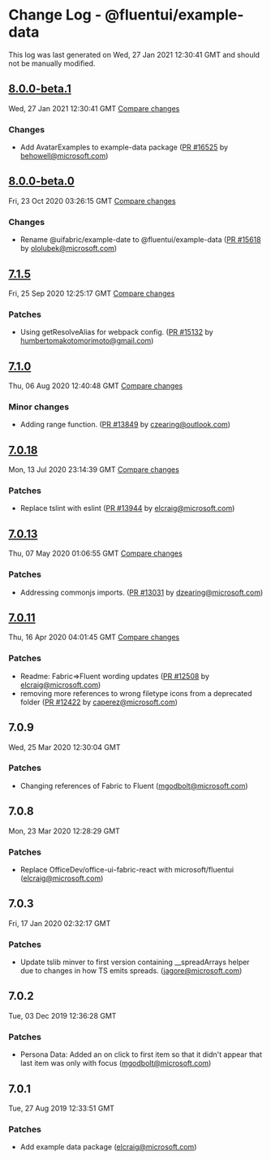 # Change Log - @fluentui/example-data

This log was last generated on Wed, 27 Jan 2021 12:30:41 GMT and should not be manually modified.

<!-- Start content -->

## [8.0.0-beta.1](https://github.com/microsoft/fluentui/tree/@fluentui/example-data_v8.0.0-beta.1)

Wed, 27 Jan 2021 12:30:41 GMT 
[Compare changes](https://github.com/microsoft/fluentui/compare/@fluentui/example-data_v8.0.0-beta.0..@fluentui/example-data_v8.0.0-beta.1)

### Changes

- Add AvatarExamples to example-data package ([PR #16525](https://github.com/microsoft/fluentui/pull/16525) by behowell@microsoft.com)

## [8.0.0-beta.0](https://github.com/microsoft/fluentui/tree/@fluentui/example-data_v8.0.0-beta.0)

Fri, 23 Oct 2020 03:26:15 GMT 
[Compare changes](https://github.com/microsoft/fluentui/compare/@uifabric/example-data_v7.1.5..@fluentui/example-data_v8.0.0-beta.0)

### Changes

- Rename @uifabric/example-date to @fluentui/example-data ([PR #15618](https://github.com/microsoft/fluentui/pull/15618) by ololubek@microsoft.com)

## [7.1.5](https://github.com/microsoft/fluentui/tree/@uifabric/example-data_v7.1.5)

Fri, 25 Sep 2020 12:25:17 GMT 
[Compare changes](https://github.com/microsoft/fluentui/compare/@uifabric/example-data_v7.1.4..@uifabric/example-data_v7.1.5)

### Patches

- Using getResolveAlias for webpack config. ([PR #15132](https://github.com/microsoft/fluentui/pull/15132) by humbertomakotomorimoto@gmail.com)

## [7.1.0](https://github.com/microsoft/fluentui/tree/@uifabric/example-data_v7.1.0)

Thu, 06 Aug 2020 12:40:48 GMT 
[Compare changes](https://github.com/microsoft/fluentui/compare/@uifabric/example-data_v7.0.18..@uifabric/example-data_v7.1.0)

### Minor changes

- Adding range function. ([PR #13849](https://github.com/microsoft/fluentui/pull/13849) by czearing@outlook.com)

## [7.0.18](https://github.com/microsoft/fluentui/tree/@uifabric/example-data_v7.0.18)

Mon, 13 Jul 2020 23:14:39 GMT 
[Compare changes](https://github.com/microsoft/fluentui/compare/@uifabric/example-data_v7.0.17..@uifabric/example-data_v7.0.18)

### Patches

- Replace tslint with eslint ([PR #13944](https://github.com/microsoft/fluentui/pull/13944) by elcraig@microsoft.com)

## [7.0.13](https://github.com/microsoft/fluentui/tree/@uifabric/example-data_v7.0.13)

Thu, 07 May 2020 01:06:55 GMT 
[Compare changes](https://github.com/microsoft/fluentui/compare/@uifabric/example-data_v7.0.11..@uifabric/example-data_v7.0.13)

### Patches

- Addressing commonjs imports. ([PR #13031](https://github.com/microsoft/fluentui/pull/13031) by dzearing@microsoft.com)

## [7.0.11](https://github.com/microsoft/fluentui/tree/@uifabric/example-data_v7.0.11)

Thu, 16 Apr 2020 04:01:45 GMT 
[Compare changes](https://github.com/microsoft/fluentui/compare/@uifabric/example-data_v7.0.9..@uifabric/example-data_v7.0.11)

### Patches

- Readme: Fabric=>Fluent wording updates ([PR #12508](https://github.com/microsoft/fluentui/pull/12508) by elcraig@microsoft.com)
- removing more references to wrong filetype icons from a deprecated folder ([PR #12422](https://github.com/microsoft/fluentui/pull/12422) by caperez@microsoft.com)

## 7.0.9
Wed, 25 Mar 2020 12:30:04 GMT

### Patches

- Changing references of Fabric to Fluent (mgodbolt@microsoft.com)
## 7.0.8
Mon, 23 Mar 2020 12:28:29 GMT

### Patches

- Replace OfficeDev/office-ui-fabric-react with microsoft/fluentui (elcraig@microsoft.com)
## 7.0.3
Fri, 17 Jan 2020 02:32:17 GMT

### Patches

- Update tslib minver to first version containing __spreadArrays helper due to changes in how TS emits spreads. (jagore@microsoft.com)
## 7.0.2
Tue, 03 Dec 2019 12:36:28 GMT

### Patches

- Persona Data: Added an on click to first item so that it didn't appear that last item was only with focus (mgodbolt@microsoft.com)
## 7.0.1
Tue, 27 Aug 2019 12:33:51 GMT

### Patches

- Add example data package (elcraig@microsoft.com)
